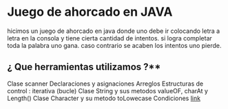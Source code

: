 # Juego de ahorcado en JAVA

hicimos un juego de ahorcado en java donde uno debe ir colocando letra a letra en la consola y tiene cierta cantidad de intentos. si logra completar toda la palabra uno gana. caso contrario se acaben los intentos uno pierde.

## ¿ Que herramientas utilizamos ?**
Clase scanner
Declaraciones y asignaciones
Arreglos
Estructuras de control : iterativa (bucle)
Clase String y sus metodos valueOF, charAt y Length()
Clase Character y su metodo toLowecase
Condiciones 
[link]()